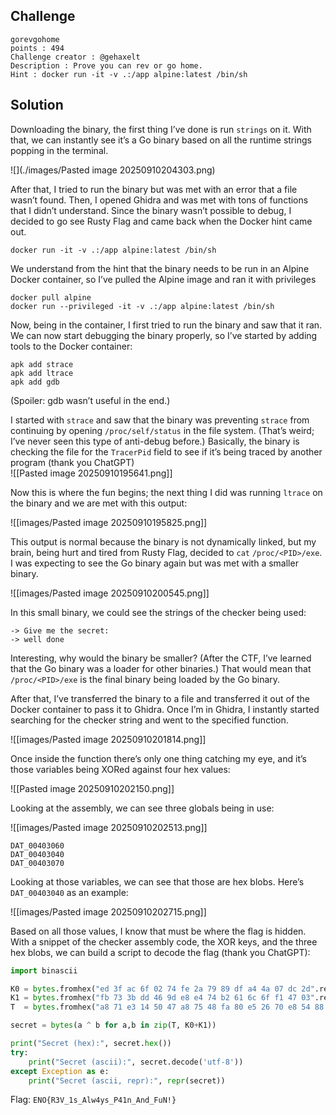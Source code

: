 ## Challenge
```text
gorevgohome
points : 494
Challenge creator : @gehaxelt
Description : Prove you can rev or go home.
Hint : docker run -it -v .:/app alpine:latest /bin/sh
```

## Solution

Downloading the binary, the first thing I’ve done is run `strings` on it. With that, we can instantly see it’s a Go binary based on all the runtime strings popping in the terminal.

![](./images/Pasted image 20250910204303.png)

After that, I tried to run the binary but was met with an error that a file wasn’t found. Then, I opened Ghidra and was met with tons of functions that I didn’t understand. Since the binary wasn’t possible to debug, I decided to go see Rusty Flag and came back when the Docker hint came out.

`docker run -it -v .:/app alpine:latest /bin/sh`

We understand from the hint that the binary needs to be run in an Alpine Docker container, so I’ve pulled the Alpine image and ran it with privileges

```shell
docker pull alpine
docker run --privileged -it -v .:/app alpine:latest /bin/sh
```

Now, being in the container, I first tried to run the binary and saw that it ran. We can now start debugging the binary properly, so I’ve started by adding tools to the Docker container:

```shell
apk add strace
apk add ltrace
apk add gdb
```

(Spoiler: gdb wasn’t useful in the end.)

I started with `strace` and saw that the binary was preventing `strace` from continuing by opening `/proc/self/status` in the file system. (That’s weird; I’ve never seen this type of anti-debug before.) Basically, the binary is checking the file for the `TracerPid` field to see if it’s being traced by another program (thank you ChatGPT)  
![[Pasted image 20250910195641.png]]

Now this is where the fun begins; the next thing I did was running `ltrace` on the binary and we are met with this output:

![[images/Pasted image 20250910195825.png]]

This output is normal because the binary is not dynamically linked, but my brain, being hurt and tired from Rusty Flag, decided to `cat` `/proc/<PID>/exe`. I was expecting to see the Go binary again but was met with a smaller binary.

![[images/Pasted image 20250910200545.png]]

In this small binary, we could see the strings of the checker being used:

```text
-> Give me the secret:
-> well done
```

Interesting, why would the binary be smaller? (After the CTF, I’ve learned that the Go binary was a loader for other binaries.) That would mean that `/proc/<PID>/exe` is the final binary being loaded by the Go binary.

After that, I’ve transferred the binary to a file and transferred it out of the Docker container to pass it to Ghidra. Once I’m in Ghidra, I instantly started searching for the checker string and went to the specified function.

![[images/Pasted image 20250910201814.png]]

Once inside the function there’s only one thing catching my eye, and it’s those variables being XORed against four hex values:

![[Pasted image 20250910202150.png]]

Looking at the assembly, we can see three globals being in use:

![[images/Pasted image 20250910202513.png]]

```text
DAT_00403060
DAT_00403040
DAT_00403070
```

Looking at those variables, we can see that those are hex blobs. Here’s `DAT_00403040` as an example:

![[images/Pasted image 20250910202715.png]]

Based on all those values, I know that must be where the flag is hidden. With a snippet of the checker assembly code, the XOR keys, and the three hex blobs, we can build a script to decode the flag (thank you ChatGPT):

```python
import binascii

K0 = bytes.fromhex("ed 3f ac 6f 02 74 fe 2a 79 89 df a4 4a 07 dc 2d".replace(" ",""))
K1 = bytes.fromhex("fb 73 3b dd 46 9d e8 e4 74 b2 61 6c 6f f1 47 03".replace(" ",""))
T  = bytes.fromhex("a8 71 e3 14 50 47 a8 75 48 fa 80 e5 26 70 e8 54 88 2c 6b e9 77 f3 b7 a5 1a d6 3e 2a 1a bf 66 7e".replace(" ",""))

secret = bytes(a ^ b for a,b in zip(T, K0+K1))

print("Secret (hex):", secret.hex())
try:
    print("Secret (ascii):", secret.decode('utf-8'))
except Exception as e:
    print("Secret (ascii, repr):", repr(secret))
```

Flag: `ENO{R3V_1s_Alw4ys_P41n_And_FuN!}`

